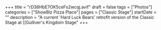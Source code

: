 +++
title = "rD36HbE7OK5ceFs2wcqj.avif"
draft = false
tags = ["Photos"]
categories = ["ShowBiz Pizza Place"]
pages = ["Classic Stage"]
startDate = ""
description = "A current 'Hard Luck Bears' retrofit version of the Classic Stage at [[Gulliver's Kingdom Stage"
+++

